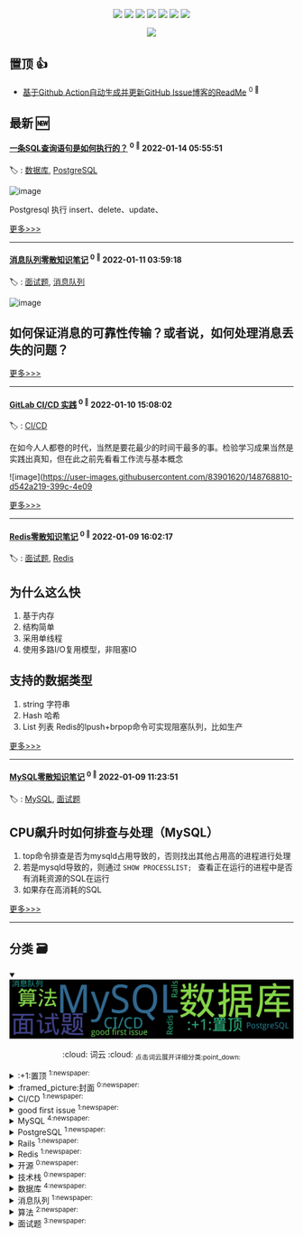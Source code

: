 

<p align='center'>
    <img src="https://badgen.net/badge/labels/14"/>
    <img src="https://badgen.net/github/issues/iamtomas/ghiblog"/>
    <img src="https://badgen.net/badge/last-commit/2022-01-14 05:56:19"/>
    <img src="https://badgen.net/github/forks/iamtomas/ghiblog"/>
    <img src="https://badgen.net/github/stars/iamtomas/ghiblog"/>
    <img src="https://badgen.net/github/watchers/iamtomas/ghiblog"/>
    <img src="https://badgen.net/github/release/iamtomas/ghiblog"/>
</p>

<p align='center'>
    <a href="https://github.com/jwenjian/visitor-count-badge">
        <img src="https://visitor-badge.glitch.me/badge?page_id=jwenjian.ghiblog"/>
    </a>
</p>


## 置顶 :thumbsup: 
- [基于Github Action自动生成并更新GitHub Issue博客的ReadMe](https://github.com/iamtomas/note/issues/1)  <sup>0 :speech_balloon:</sup>  	 
## 最新 :new: 

#### [一条SQL查询语句是如何执行的？](https://github.com/iamtomas/note/issues/18) <sup>0 :speech_balloon:</sup> 	 2022-01-14 05:55:51

:label: : [数据库](https://github.com/iamtomas/ghiblog/labels/%E6%95%B0%E6%8D%AE%E5%BA%93), [PostgreSQL](https://github.com/iamtomas/ghiblog/labels/PostgreSQL)

![image](https://user-images.githubusercontent.com/83901620/149457661-d2433bb1-34d0-4ef7-852b-c3f1ed9d7863.png)

Postgresql 执行 insert、delete、update、

[更多>>>](https://github.com/iamtomas/note/issues/18)

---


#### [消息队列零散知识笔记](https://github.com/iamtomas/note/issues/17) <sup>0 :speech_balloon:</sup> 	 2022-01-11 03:59:18

:label: : [面试题](https://github.com/iamtomas/ghiblog/labels/%E9%9D%A2%E8%AF%95%E9%A2%98), [消息队列](https://github.com/iamtomas/ghiblog/labels/%E6%B6%88%E6%81%AF%E9%98%9F%E5%88%97)

![image](https://user-images.githubusercontent.com/83901620/148875092-23de846b-5ad5-4268-a102-fc06c00891de.png)

## 如何保证消息的可靠性传输？或者说，如何处理消息丢失的问题？


[更多>>>](https://github.com/iamtomas/note/issues/17)

---


#### [GitLab CI/CD 实践](https://github.com/iamtomas/note/issues/16) <sup>0 :speech_balloon:</sup> 	 2022-01-10 15:08:02

:label: : [CI/CD](https://github.com/iamtomas/ghiblog/labels/CI/CD)

在如今人人都卷的时代，当然是要花最少的时间干最多的事。检验学习成果当然是实践出真知，但在此之前先看看工作流与基本概念

![image](https://user-images.githubusercontent.com/83901620/148768810-d542a219-399c-4e09

[更多>>>](https://github.com/iamtomas/note/issues/16)

---


#### [Redis零散知识笔记](https://github.com/iamtomas/note/issues/15) <sup>0 :speech_balloon:</sup> 	 2022-01-09 16:02:17

:label: : [面试题](https://github.com/iamtomas/ghiblog/labels/%E9%9D%A2%E8%AF%95%E9%A2%98), [Redis](https://github.com/iamtomas/ghiblog/labels/Redis)

## 为什么这么快

1.  基于内存
2. 结构简单
3. 采用单线程
4. 使用多路I/O复用模型，非阻塞IO

## 支持的数据类型

1. string 字符串
2. Hash 哈希
3. List 列表
Redis的lpush+brpop命令可实现阻塞队列，比如生产

[更多>>>](https://github.com/iamtomas/note/issues/15)

---


#### [MySQL零散知识笔记](https://github.com/iamtomas/note/issues/14) <sup>0 :speech_balloon:</sup> 	 2022-01-09 11:23:51

:label: : [MySQL](https://github.com/iamtomas/ghiblog/labels/MySQL), [面试题](https://github.com/iamtomas/ghiblog/labels/%E9%9D%A2%E8%AF%95%E9%A2%98)

## CPU飙升时如何排查与处理（MySQL）

1. top命令排查是否为mysqld占用导致的，否则找出其他占用高的进程进行处理
2. 若是mysqld导致的，则通过 `SHOW PROCESSLIST; ` 查看正在运行的进程中是否有消耗资源的SQL在运行
3. 如果存在高消耗的SQL

[更多>>>](https://github.com/iamtomas/note/issues/14)

---


## 分类  :card_file_box: 

<details open="open">
    <summary>
        <img src="assets/wordcloud.png" title="词云, 点击展开详细分类" alt="词云， 点击展开详细分类">
        <p align="center">:cloud: 词云 :cloud: <sub>点击词云展开详细分类:point_down: </sub></p>
    </summary>


<details>
<summary>:+1:置顶	<sup>1:newspaper:</sup></summary>

- [基于Github Action自动生成并更新GitHub Issue博客的ReadMe](https://github.com/iamtomas/note/issues/1)  <sup>0 :speech_balloon:</sup>  	 


</details>

<details>
<summary>:framed_picture:封面	<sup>0:newspaper:</sup></summary>



</details>

<details>
<summary>CI/CD	<sup>1:newspaper:</sup></summary>

- [GitLab CI/CD 实践](https://github.com/iamtomas/note/issues/16)  <sup>0 :speech_balloon:</sup>  	 


</details>

<details>
<summary>good first issue	<sup>1:newspaper:</sup></summary>

- [基于Github Action自动生成并更新GitHub Issue博客的ReadMe](https://github.com/iamtomas/note/issues/1)  <sup>0 :speech_balloon:</sup>  	 


</details>

<details>
<summary>MySQL	<sup>4:newspaper:</sup></summary>

- [MySQL零散知识笔记](https://github.com/iamtomas/note/issues/14)  <sup>0 :speech_balloon:</sup>  	 
- [一条SQL更新语句是如何执行的？](https://github.com/iamtomas/note/issues/12)  <sup>0 :speech_balloon:</sup>  	 
- [MySQL中InnoDB记录与页结构](https://github.com/iamtomas/note/issues/10)  <sup>0 :speech_balloon:</sup>  	 
- [一条SQL查询语句是如何执行的？](https://github.com/iamtomas/note/issues/8)  <sup>0 :speech_balloon:</sup>  	 


</details>

<details>
<summary>PostgreSQL	<sup>1:newspaper:</sup></summary>

- [一条SQL查询语句是如何执行的？](https://github.com/iamtomas/note/issues/18)  <sup>0 :speech_balloon:</sup>  	 


</details>

<details>
<summary>Rails	<sup>1:newspaper:</sup></summary>

- [Rails7 demo](https://github.com/iamtomas/note/issues/11)  <sup>0 :speech_balloon:</sup>  	 


</details>

<details>
<summary>Redis	<sup>1:newspaper:</sup></summary>

- [Redis零散知识笔记](https://github.com/iamtomas/note/issues/15)  <sup>0 :speech_balloon:</sup>  	 


</details>

<details>
<summary>开源	<sup>0:newspaper:</sup></summary>



</details>

<details>
<summary>技术栈	<sup>0:newspaper:</sup></summary>



</details>

<details>
<summary>数据库	<sup>4:newspaper:</sup></summary>

- [一条SQL查询语句是如何执行的？](https://github.com/iamtomas/note/issues/18)  <sup>0 :speech_balloon:</sup>  	 
- [一条SQL更新语句是如何执行的？](https://github.com/iamtomas/note/issues/12)  <sup>0 :speech_balloon:</sup>  	 
- [MySQL中InnoDB记录与页结构](https://github.com/iamtomas/note/issues/10)  <sup>0 :speech_balloon:</sup>  	 
- [一条SQL查询语句是如何执行的？](https://github.com/iamtomas/note/issues/8)  <sup>0 :speech_balloon:</sup>  	 


</details>

<details>
<summary>消息队列	<sup>1:newspaper:</sup></summary>

- [消息队列零散知识笔记](https://github.com/iamtomas/note/issues/17)  <sup>0 :speech_balloon:</sup>  	 


</details>

<details>
<summary>算法	<sup>2:newspaper:</sup></summary>

- [冒泡排序 - 排序算法](https://github.com/iamtomas/note/issues/13)  <sup>0 :speech_balloon:</sup>  	 
- [两数之和 - 力扣（LeetCode）](https://github.com/iamtomas/note/issues/9)  <sup>0 :speech_balloon:</sup>  	 


</details>

<details>
<summary>面试题	<sup>3:newspaper:</sup></summary>

- [消息队列零散知识笔记](https://github.com/iamtomas/note/issues/17)  <sup>0 :speech_balloon:</sup>  	 
- [Redis零散知识笔记](https://github.com/iamtomas/note/issues/15)  <sup>0 :speech_balloon:</sup>  	 
- [MySQL零散知识笔记](https://github.com/iamtomas/note/issues/14)  <sup>0 :speech_balloon:</sup>  	 


</details>


</details>    
